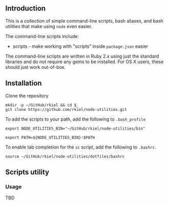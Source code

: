 ## Introduction

This is a collection of simple command-line scripts, bash aliases, and bash utilities that make using `node` even easier.

The command-line scripts include:

* scripts - make working with "scripts" inside `package.json` easier

The command-line scripts are written in Ruby 2.x using just the standard libraries and do not require any gems to be installed.
For OS X users, these should just work out-of-box.

## Installation

Clone the repository

```
mkdir -p ~/GitHub/rkiel && cd $_
git clone https://github.com/rkiel/node-utilities.git
```

To add the scripts to your path, add the following to `.bash_profile`

```
export NODE_UTILITIES_BIN="~/GitHub/rkiel/node-utilities/bin"

export PATH=${NODE_UTILITIES_BIN}:$PATH
```

To enable tab completion for the `sc` script, add the following to `.bashrc`.

```
source ~/GitHub/rkiel/node-utilities/dotfiles/bashrc
```

## Scripts utility

### Usage

TBD
